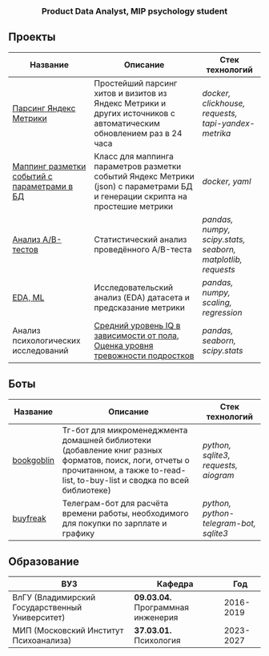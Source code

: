 <h3 align="center">Product Data Analyst, MIP psychology student</h3>

## Проекты
| Название                            | Описание                                                       | Стек технологий                                             |
|-------------------------------------|----------------------------------------------------------------|-------------------------------------------------------------|
| [Парсинг Яндекс Метрики](https://github.com/shvartzdev/metricsLogsApi)                   | Простейший парсинг хитов и визитов из Яндекс Метрики и других источников с автоматическим обновлением раз в 24 часа                   | *docker, clickhouse, requests, tapi-yandex-metrika* |
| [Маппинг разметки событий с параметрами в БД ](https://github.com/shvartzdev/jsonEater)                   | Класс для маппинга параметров разметки событий Яндекс Метрики (json) с параметрами БД и генерации скрипта на простешие метрики | *docker, yaml* |
| [Анализ A/B-тестов](https://github.com/shvartzdev/pet-projects/blob/main/AB-tests-business/AB-tests-requested.ipynb)                   | Статистический анализ проведённого A/B-теста                   | *pandas, numpy, scipy.stats, seaborn, matplotlib, requests* |
| [EDA, ML](https://github.com/shvartzdev/pet-projects/blob/main/ML-cases/hr_model.ipynb)                             | Исследовательский анализ (EDA) датасета и предсказание метрики | *pandas, numpy, scaling, regression*                        |
| Анализ психологических исследований | [Средний уровень IQ в зависимости от пола](https://github.com/shvartzdev/pet-projects/blob/main/AB-tests-psycho/EDA-N290.ipynb), [Оценка уровня тревожности подростков](https://github.com/shvartzdev/pet-projects/blob/main/AB-tests-psycho/AB-psycho-tests.ipynb) | *pandas, seaborn, scipy.stats*                       |

## Боты

| Название               | Описание                                                                              | Стек технологий                          |
|------------------------|---------------------------------------------------------------------------------------|-----------------------------------------|
| [bookgoblin](https://github.com/shvartzdev/bookgoblin) | Тг-бот для микроменеджмента домашней библиотеки (добавление книг разных форматов, поиск, логи, отчеты о прочитанном,  а также to-read-list, to-buy-list и сводка по всей библиотеке)  | *python, sqlite3, requests, aiogram* |
| [buyfreak](https://github.com/shvartzdev/buyfreak) | Телеграм-бот для расчёта времени работы, необходимого для покупки по зарплате и графику | *python, python-telegram-bot, sqlite3* |


## Образование

| ВУЗ                                             | Кафедра                                                           | Год       |
|-------------------------------------------------|-------------------------------------------------------------------|-----------|
| ВлГУ (Владимирский Государственный Университет) | **09.03.04.** Программная инженерия                               | 2016-2019 |
| МИП (Московский Институт Психоанализа)          | **37.03.01.** Психология                                          | 2023-2027 |
